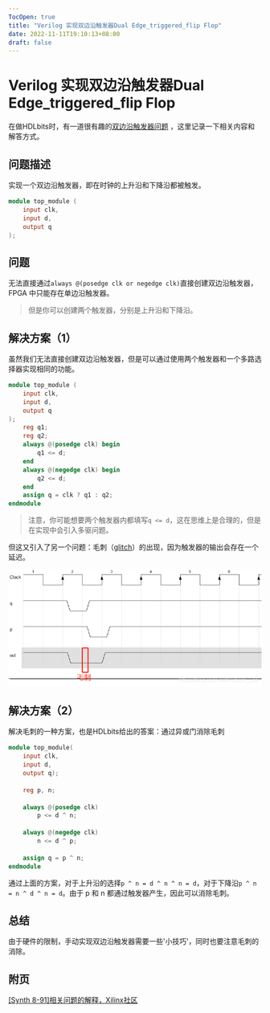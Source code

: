 ```yaml
---
TocOpen: true
title: "Verilog 实现双边沿触发器Dual Edge_triggered_flip Flop"
date: 2022-11-11T19:10:13+08:00
draft: false
---
```


# Verilog 实现双边沿触发器Dual Edge_triggered_flip Flop
在做HDLbits时，有一道很有趣的[双边沿触发器问题](https://hdlbits.01xz.net/wiki/Dualedge) ，这里记录一下相关内容和解答方式。

## 问题描述
实现一个双边沿触发器，即在时钟的上升沿和下降沿都被触发。

```verilog
module top_module (
    input clk,
    input d,
    output q
);
```

## 问题
无法直接通过`always @(posedge clk or negedge clk)`直接创建双边沿触发器，FPGA 中只能存在单边沿触发器。

> 但是你可以创建两个触发器，分别是上升沿和下降沿。

## 解决方案（1）
虽然我们无法直接创建双边沿触发器，但是可以通过使用两个触发器和一个多路选择器实现相同的功能。

```verilog
module top_module (
    input clk,
    input d,
    output q
);
    reg q1;
    reg q2;
    always @(posedge clk) begin
        q1 <= d;
    end
    always @(negedge clk) begin 
        q2 <= d;
    end
    assign q = clk ? q1 : q2;
endmodule
```

> 注意，你可能想要两个触发器内都填写`q <= d`，这在思维上是合理的，但是在实现中会引入多驱问题。

但这又引入了另一个问题：毛刺（[glitch](https://zh.wikipedia.org/wiki/小故障)）的出现，因为触发器的输出会存在一个延迟。

![glitch 的产生](/image/verilog/1.png) 

## 解决方案（2）
解决毛刺的一种方案，也是HDLbits给出的答案：通过异或门消除毛刺

```verilog 
module top_module(
    input clk,
    input d,
    output q);
    
    reg p, n;
    
    always @(posedge clk)
        p <= d ^ n;
        
    always @(negedge clk)
        n <= d ^ p;
    
    assign q = p ^ n;
endmodule
```

通过上面的方案，对于上升沿的选择`p ^ n = d ^ n ^ n = d`，对于下降沿`p ^ n = n ^ d ^ n = d`。由于 p 和 n 都通过触发器产生，因此可以消除毛刺。

## 总结
由于硬件的限制，手动实现双边沿触发器需要一些'小技巧'，同时也要注意毛刺的消除。

## 附页
[[Synth 8-91]相关问题的解释，Xilinx社区](https://support.xilinx.com/s/question/0D52E00006hpXVVSA2/synth-891-ambiguous-clock-in-event-control?language=en_US) 
